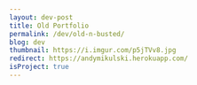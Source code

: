 ```yaml
---
layout: dev-post
title: Old Portfolio
permalink: /dev/old-n-busted/
blog: dev
thumbnail: https://i.imgur.com/p5jTVv8.jpg
redirect: https://andymikulski.herokuapp.com/
isProject: true
---
```

